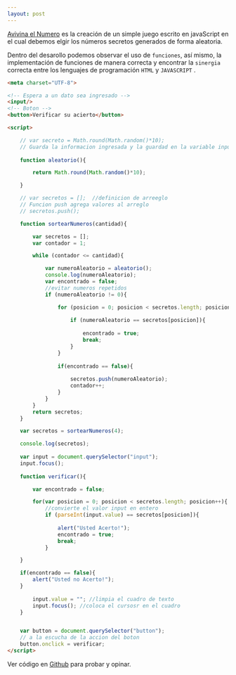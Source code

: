 ```yaml
---
layout: post
---
```


[Avivina el Numero][Github-f3rnandom] es la creación de un simple juego escrito en javaScript
en el cual debemos elgir los números secretos generados de forma aleatoria.

Dentro del desarollo podemos observar el uso de  `funciones`, así mismo, la implementación de funciones de manera correcta y encontrar la `sinergia` correcta entre los lenguajes de programación  `HTML` y `JAVASCRIPT` .


```html
<meta charset="UTF-8">

<!-- Espera a un dato sea ingresado -->
<input/>
<!-- Boton -->
<button>Verificar su acierto</button>

<script>

    // var secreto = Math.round(Math.random()*10);
    // Guarda la informacion ingresada y la guardad en la variable input
    
    function aleatorio(){

        return Math.round(Math.random()*10);

    }

    // var secretos = [];  //definicion de arreeglo
    // Funcion push agrega valores al arreglo
    // secretos.push();    

    function sortearNumeros(cantidad){

        var secretos = [];
        var contador = 1;

        while (contador <= cantidad){

            var numeroAleatorio = aleatorio();
            console.log(numeroAleatorio);
            var encontrado = false;
            //evitar numeros repetidos
            if (numeroAleatorio != 0){

                for (posicion = 0; posicion < secretos.length; posicion++) {
                    
                    if (numeroAleatorio == secretos[posicion]){
                        
                        encontrado = true;
                        break;
                    }
                }
                
                if(encontrado == false){
                    
                    secretos.push(numeroAleatorio);
                    contador++;
                }
            }
        }
        return secretos;
    }

    var secretos = sortearNumeros(4);

    console.log(secretos);
        
    var input = document.querySelector("input");
    input.focus();
    
    function verificar(){

        var encontrado = false;

        for(var posicion = 0; posicion < secretos.length; posicion++){
            //convierte el valor input en entero
            if (parseInt(input.value) == secretos[posicion]){
                
                alert("Usted Acerto!");
                encontrado = true;
                break;
            }

    }

    if(encontrado == false){
        alert("Usted no Acerto!");
    }
        
        input.value = ""; //limpia el cuadro de texto
        input.focus(); //coloca el cursosr en el cuadro
    }


    var button = document.querySelector("button");
    // a la escucha de la accion del boton
    button.onclick = verificar;
</script>
```

Ver código en [Github][Github-f3rnandom] para probar y opinar.

[Github-f3rnandom]: https://github.com/F3rnandom
